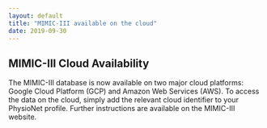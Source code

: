 ```yaml
---
layout: default
title: "MIMIC-III available on the cloud"
date: 2019-09-30
---
```


## MIMIC-III Cloud Availability

The MIMIC-III database is now available on two major cloud platforms: Google Cloud Platform (GCP) and Amazon Web Services (AWS). To access the data on the cloud, simply add the relevant cloud identifier to your PhysioNet profile. Further instructions are available on the MIMIC-III website. 